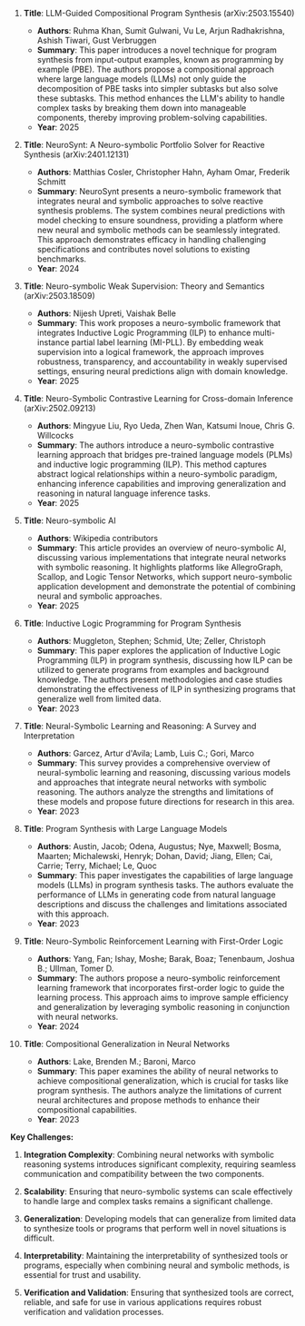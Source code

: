 1. **Title**: LLM-Guided Compositional Program Synthesis (arXiv:2503.15540)
   - **Authors**: Ruhma Khan, Sumit Gulwani, Vu Le, Arjun Radhakrishna, Ashish Tiwari, Gust Verbruggen
   - **Summary**: This paper introduces a novel technique for program synthesis from input-output examples, known as programming by example (PBE). The authors propose a compositional approach where large language models (LLMs) not only guide the decomposition of PBE tasks into simpler subtasks but also solve these subtasks. This method enhances the LLM's ability to handle complex tasks by breaking them down into manageable components, thereby improving problem-solving capabilities.
   - **Year**: 2025

2. **Title**: NeuroSynt: A Neuro-symbolic Portfolio Solver for Reactive Synthesis (arXiv:2401.12131)
   - **Authors**: Matthias Cosler, Christopher Hahn, Ayham Omar, Frederik Schmitt
   - **Summary**: NeuroSynt presents a neuro-symbolic framework that integrates neural and symbolic approaches to solve reactive synthesis problems. The system combines neural predictions with model checking to ensure soundness, providing a platform where new neural and symbolic methods can be seamlessly integrated. This approach demonstrates efficacy in handling challenging specifications and contributes novel solutions to existing benchmarks.
   - **Year**: 2024

3. **Title**: Neuro-symbolic Weak Supervision: Theory and Semantics (arXiv:2503.18509)
   - **Authors**: Nijesh Upreti, Vaishak Belle
   - **Summary**: This work proposes a neuro-symbolic framework that integrates Inductive Logic Programming (ILP) to enhance multi-instance partial label learning (MI-PLL). By embedding weak supervision into a logical framework, the approach improves robustness, transparency, and accountability in weakly supervised settings, ensuring neural predictions align with domain knowledge.
   - **Year**: 2025

4. **Title**: Neuro-Symbolic Contrastive Learning for Cross-domain Inference (arXiv:2502.09213)
   - **Authors**: Mingyue Liu, Ryo Ueda, Zhen Wan, Katsumi Inoue, Chris G. Willcocks
   - **Summary**: The authors introduce a neuro-symbolic contrastive learning approach that bridges pre-trained language models (PLMs) and inductive logic programming (ILP). This method captures abstract logical relationships within a neuro-symbolic paradigm, enhancing inference capabilities and improving generalization and reasoning in natural language inference tasks.
   - **Year**: 2025

5. **Title**: Neuro-symbolic AI
   - **Authors**: Wikipedia contributors
   - **Summary**: This article provides an overview of neuro-symbolic AI, discussing various implementations that integrate neural networks with symbolic reasoning. It highlights platforms like AllegroGraph, Scallop, and Logic Tensor Networks, which support neuro-symbolic application development and demonstrate the potential of combining neural and symbolic approaches.
   - **Year**: 2025

6. **Title**: Inductive Logic Programming for Program Synthesis
   - **Authors**: Muggleton, Stephen; Schmid, Ute; Zeller, Christoph
   - **Summary**: This paper explores the application of Inductive Logic Programming (ILP) in program synthesis, discussing how ILP can be utilized to generate programs from examples and background knowledge. The authors present methodologies and case studies demonstrating the effectiveness of ILP in synthesizing programs that generalize well from limited data.
   - **Year**: 2023

7. **Title**: Neural-Symbolic Learning and Reasoning: A Survey and Interpretation
   - **Authors**: Garcez, Artur d'Avila; Lamb, Luis C.; Gori, Marco
   - **Summary**: This survey provides a comprehensive overview of neural-symbolic learning and reasoning, discussing various models and approaches that integrate neural networks with symbolic reasoning. The authors analyze the strengths and limitations of these models and propose future directions for research in this area.
   - **Year**: 2023

8. **Title**: Program Synthesis with Large Language Models
   - **Authors**: Austin, Jacob; Odena, Augustus; Nye, Maxwell; Bosma, Maarten; Michalewski, Henryk; Dohan, David; Jiang, Ellen; Cai, Carrie; Terry, Michael; Le, Quoc
   - **Summary**: This paper investigates the capabilities of large language models (LLMs) in program synthesis tasks. The authors evaluate the performance of LLMs in generating code from natural language descriptions and discuss the challenges and limitations associated with this approach.
   - **Year**: 2023

9. **Title**: Neuro-Symbolic Reinforcement Learning with First-Order Logic
   - **Authors**: Yang, Fan; Ishay, Moshe; Barak, Boaz; Tenenbaum, Joshua B.; Ullman, Tomer D.
   - **Summary**: The authors propose a neuro-symbolic reinforcement learning framework that incorporates first-order logic to guide the learning process. This approach aims to improve sample efficiency and generalization by leveraging symbolic reasoning in conjunction with neural networks.
   - **Year**: 2024

10. **Title**: Compositional Generalization in Neural Networks
    - **Authors**: Lake, Brenden M.; Baroni, Marco
    - **Summary**: This paper examines the ability of neural networks to achieve compositional generalization, which is crucial for tasks like program synthesis. The authors analyze the limitations of current neural architectures and propose methods to enhance their compositional capabilities.
    - **Year**: 2023

**Key Challenges:**

1. **Integration Complexity**: Combining neural networks with symbolic reasoning systems introduces significant complexity, requiring seamless communication and compatibility between the two components.

2. **Scalability**: Ensuring that neuro-symbolic systems can scale effectively to handle large and complex tasks remains a significant challenge.

3. **Generalization**: Developing models that can generalize from limited data to synthesize tools or programs that perform well in novel situations is difficult.

4. **Interpretability**: Maintaining the interpretability of synthesized tools or programs, especially when combining neural and symbolic methods, is essential for trust and usability.

5. **Verification and Validation**: Ensuring that synthesized tools are correct, reliable, and safe for use in various applications requires robust verification and validation processes. 